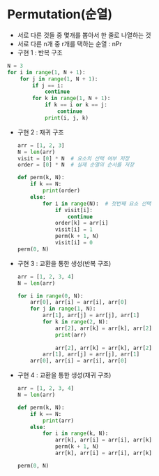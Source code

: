 # Permutation(순열)

- 서로 다른 것들 중 몇개를 뽑아서 한 줄로 나열하는 것
- 서로 다른 n개 중 r개를 택하는 순열 : nPr
- 구현 1 : 반복 구조

```python
N = 3
for i in range(1, N + 1):
    for j in range(1, N + 1):
        if j == i:
            continue
        for k in range(1, N + 1):
            if k == i or k == j:
                continue
            print(i, j, k)
```

- 구현 2 : 재귀 구조

  ```python
  arr = [1, 2, 3]
  N = len(arr)
  visit = [0] * N  # 요소의 선택 여부 저장
  order = [0] * N  # 실제 순열의 순서를 저장
  
  def perm(k, N):
      if k == N:
          print(order)
      else:
          for i in range(N):  # 첫번째 요소 선택
              if visit[i]:
                  continue
              order[k] = arr[i]
              visit[i] = 1
              perm(k + 1, N)
              visit[i] = 0
  perm(0, N)
  ```

- 구현 3 : 교환을 통한 생성(반복 구조)

  ```python
  arr = [1, 2, 3, 4]
  N = len(arr)
  
  for i in range(0, N):
      arr[0], arr[i] = arr[i], arr[0]
      for j in range(1, N):
          arr[1], arr[j] = arr[j], arr[1]
          for k in range(2, N):
              arr[2], arr[k] = arr[k], arr[2]
              print(arr)
              
              arr[2], arr[k] = arr[k], arr[2]
          arr[1], arr[j] = arr[j], arr[1]
      arr[0], arr[i] = arr[i], arr[0]
  ```

  

- 구현 4 : 교환을 통한 생성(재귀 구조)

  ```python
  arr = [1, 2, 3, 4]
  N = len(arr)
  
  def perm(k, N):
      if k == N:
          print(arr)
      else:
          for i in range(k, N):
              arr[k], arr[i] = arr[i], arr[k]
              perm(k + 1, N)
              arr[k], arr[i] = arr[i], arr[k]
  
  perm(0, N)
  ```

  
